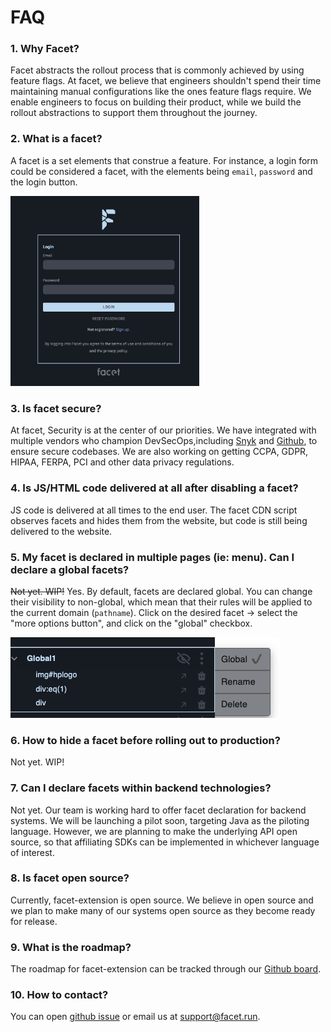# FAQ

### 1. Why Facet?<br/>

Facet abstracts the rollout process that is commonly achieved by using feature flags. At facet, we believe that engineers shouldn't spend their time maintaining manual configurations like the ones feature flags require. We enable engineers to focus on building their product, while we build the rollout abstractions to support them throughout the journey.

### 2. What is a facet? <br/>

A facet is a set elements that construe a feature. For instance, a login form could be considered a facet, with the elements being `email`, `password` and the login button.

<a>
    <img width="60%" src="./authentication.png">
</a>

### 3. Is facet secure? <br/>

At facet, Security is at the center of our priorities. We have integrated with multiple vendors who champion DevSecOps,including [Snyk](https://snyk.io/) and [Github](https://github.com/dependabot), to ensure secure codebases. We are also working on getting CCPA, GDPR, HIPAA, FERPA, PCI and other data privacy regulations.

### 4. Is JS/HTML code delivered at all after disabling a facet?<br/>

JS code is delivered at all times to the end user. The facet CDN script observes facets and hides them from the website, but code is still being delivered to the website.

### 5. My facet is declared in multiple pages (ie: menu). Can I declare a global facets?<br/>

~~Not yet. WIP!~~ Yes. By default, facets are declared global. You can change their visibility to non-global, which mean that their rules will be applied to the current domain (`pathname`). Click on the desired facet -> select the "more options button", and click on the "global" checkbox.

<a>
    <img src="./global_facet_declaration.png">
</a>

### 6. How to hide a facet before rolling out to production?<br/>

Not yet. WIP!

### 7. Can I declare facets within backend technologies? <br/>

Not yet. Our team is working hard to offer facet declaration for backend systems. We will be launching a pilot soon, targeting Java as the piloting language. However, we are planning to make the underlying API open source, so that affiliating SDKs can be implemented in whichever language of interest.

### 8. Is facet open source? <br/>

Currently, facet-extension is open source. We believe in open source and we plan to make many of our systems open source as they become ready for release.

### 9. What is the roadmap?

The roadmap for facet-extension can be tracked through our [Github board](https://github.com/facets-io/facet-extension/projects/1).

### 10. How to contact? <br/>

You can open [github issue](https://github.com/facets-io/facet-extension/issues) or email us at support@facet.run.

